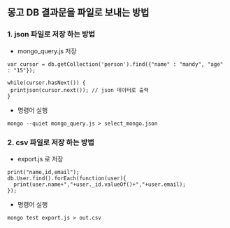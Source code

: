 ## 몽고 DB 결과문을 파일로 보내는 방법 

### 1. json 파일로 저장 하는 방법  
- mongo_query.js 저장 
```
var cursor = db.getCollection('person').find({"name" : "mandy", "age" : "15"});
 
while(cursor.hasNext()) {
 printjson(cursor.next()); // json 데이터로 출력 
}
```
- 명령어 실행 
```
mongo --quiet mongo_query.js > select_mongo.json
```

### 2. csv 파일로 저장 하는 방법  
- export.js 로 저장 
```
print("name,id,email");
db.User.find().forEach(function(user){
  print(user.name+","+user._id.valueOf()+","+user.email);
});
```
- 명령어 실행 
```
mongo test export.js > out.csv
```
